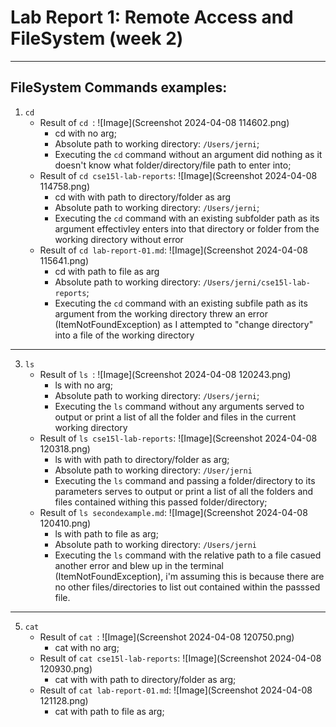 # Lab Report 1: Remote Access and FileSystem (week 2)
---
## FileSystem Commands examples:
1. ```cd```
   - Result of ```cd ```: ![Image](Screenshot 2024-04-08 114602.png)
      - cd with no arg;
      - Absolute path to working directory: ```/Users/jerni```;
      - Executing the ```cd``` command without an argument did nothing as it doesn't know what  folder/directory/file path to enter into;
   - Result of ```cd cse15l-lab-reports```: ![Image](Screenshot 2024-04-08 114758.png)
      - cd with with path to directory/folder as arg
      - Absolute path to working directory: ```/Users/jerni```;
      - Executing the ```cd``` command with an existing subfolder path as its argument effectivley enters into that directory or folder from the working directory without error
   - Result of ```cd lab-report-01.md```: ![Image](Screenshot 2024-04-08 115641.png)
      - cd with path to file as arg
      - Absolute path to working directory: ```/Users/jerni/cse15l-lab-reports```;
      - Executing the ```cd``` command with an existing subfile path as its argument from the working directory threw an error (ItemNotFoundException) as I attempted to "change directory" into a file of the working directory
---
3. ```ls```
   - Result of ```ls ```: ![Image](Screenshot 2024-04-08 120243.png)
      - ls with no arg;
      - Absolute path to working directory: ```/Users/jerni```;
      - Executing the ```ls``` command without any arguments served to output or print a list of all the folder and files in the current working directory
   - Result of ```ls cse15l-lab-reports```: ![Image](Screenshot 2024-04-08 120318.png)
      - ls with with path to directory/folder as arg;
      - Absolute path to working directory: ```/User/jerni```
      - Executing the ```ls``` command and passing a folder/directory to its parameters serves to output or print a list of all the folders and files contained withing this passed folder/directory;
   - Result of ```ls secondexample.md```: ![Image](Screenshot 2024-04-08 120410.png)
      - ls with path to file as arg;
      - Absolute path to working directory: ```/Users/jerni```
      - Executing the ```ls``` command with the relative path to a file casued another error and blew up in the terminal (ItemNotFoundException), i'm assuming this is because there are no other files/directories to list out contained within the passsed file.
---
5. ```cat```
   - Result of ```cat ```: ![Image](Screenshot 2024-04-08 120750.png)
      - cat with no arg;
   - Result of ```cat cse15l-lab-reports```: ![Image](Screenshot 2024-04-08 120930.png)
      - cat with with path to directory/folder as arg;
   - Result of ```cat lab-report-01.md```: ![Image](Screenshot 2024-04-08 121128.png)
      - cat with path to file as arg;
